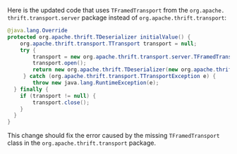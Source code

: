 Here is the updated code that uses `TFramedTransport` from the `org.apache. thrift.transport.server` package instead of `org.apache.thrift.transport`:
```java
@java.lang.Override
protected org.apache.thrift.TDeserializer initialValue() {
    org.apache.thrift.transport.TTransport transport = null;
    try {
        transport = new org.apache.thrift.transport.server.TFramedTransport(new org.apache.thrift.transport.TSocket("localhost", 9090));
        transport.open();
        return new org.apache.thrift.TDeserializer(new org.apache.thrift.protocol.TCompactProtocol(transport));
     } catch (org.apache.thrift.transport.TTransportException e) {
        throw new java.lang.RuntimeException(e);
  } finally {
    if (transport != null) {
        transport.close();
    }
  }
}
```
This change should fix the error caused by the missing `TFramedTransport` class in the `org.apache.thrift.transport` package.